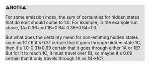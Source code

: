 <div style="margin:2em; background-color: #e0e0e0;">

<strong>⚠️NOTE️️️⚠️</strong>

For some emission index, the sum of certainties for hidden states that do emit should come to 1.0. For example, in the example run above, 1A=0.36 and 1B=0.64: 0.36+0.64=1.0.

But what does the certainty mean for non-emitting hidden states such as 1C? If it's 0.31 certain that it goes through hidden state 1C, then it's 1.0-0.31=0.69 certain that it goes through either 1A or 1B? But for it to reach 1C, it must travel over 1B, so maybe it's 0.69 certain that it only travels through 1A vs 1B→1C?
</div>

